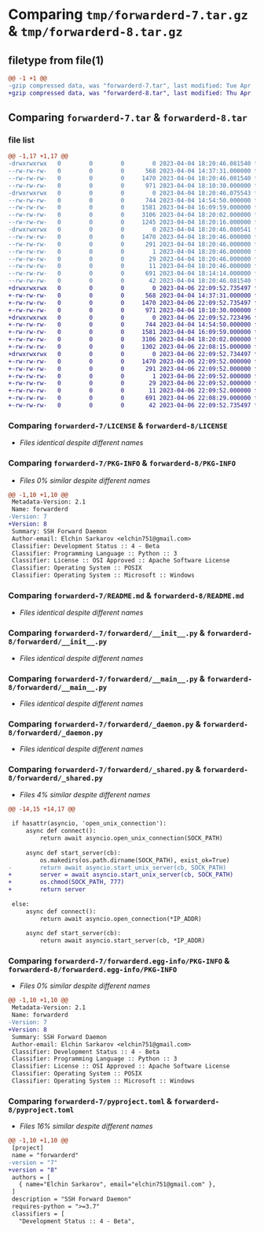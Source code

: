 # Comparing `tmp/forwarderd-7.tar.gz` & `tmp/forwarderd-8.tar.gz`

## filetype from file(1)

```diff
@@ -1 +1 @@
-gzip compressed data, was "forwarderd-7.tar", last modified: Tue Apr  4 18:20:46 2023, max compression
+gzip compressed data, was "forwarderd-8.tar", last modified: Thu Apr  6 22:09:52 2023, max compression
```

## Comparing `forwarderd-7.tar` & `forwarderd-8.tar`

### file list

```diff
@@ -1,17 +1,17 @@
-drwxrwxrwx   0        0        0        0 2023-04-04 18:20:46.081540 forwarderd-7/
--rw-rw-rw-   0        0        0      568 2023-04-04 14:37:31.000000 forwarderd-7/LICENSE
--rw-rw-rw-   0        0        0     1470 2023-04-04 18:20:46.081540 forwarderd-7/PKG-INFO
--rw-rw-rw-   0        0        0      971 2023-04-04 18:10:30.000000 forwarderd-7/README.md
-drwxrwxrwx   0        0        0        0 2023-04-04 18:20:46.075543 forwarderd-7/forwarderd/
--rw-rw-rw-   0        0        0      744 2023-04-04 14:54:50.000000 forwarderd-7/forwarderd/__init__.py
--rw-rw-rw-   0        0        0     1581 2023-04-04 16:09:59.000000 forwarderd-7/forwarderd/__main__.py
--rw-rw-rw-   0        0        0     3106 2023-04-04 18:20:02.000000 forwarderd-7/forwarderd/_daemon.py
--rw-rw-rw-   0        0        0     1245 2023-04-04 18:20:16.000000 forwarderd-7/forwarderd/_shared.py
-drwxrwxrwx   0        0        0        0 2023-04-04 18:20:46.080541 forwarderd-7/forwarderd.egg-info/
--rw-rw-rw-   0        0        0     1470 2023-04-04 18:20:46.000000 forwarderd-7/forwarderd.egg-info/PKG-INFO
--rw-rw-rw-   0        0        0      291 2023-04-04 18:20:46.000000 forwarderd-7/forwarderd.egg-info/SOURCES.txt
--rw-rw-rw-   0        0        0        1 2023-04-04 18:20:46.000000 forwarderd-7/forwarderd.egg-info/dependency_links.txt
--rw-rw-rw-   0        0        0       29 2023-04-04 18:20:46.000000 forwarderd-7/forwarderd.egg-info/requires.txt
--rw-rw-rw-   0        0        0       11 2023-04-04 18:20:46.000000 forwarderd-7/forwarderd.egg-info/top_level.txt
--rw-rw-rw-   0        0        0      691 2023-04-04 18:14:14.000000 forwarderd-7/pyproject.toml
--rw-rw-rw-   0        0        0       42 2023-04-04 18:20:46.081540 forwarderd-7/setup.cfg
+drwxrwxrwx   0        0        0        0 2023-04-06 22:09:52.735497 forwarderd-8/
+-rw-rw-rw-   0        0        0      568 2023-04-04 14:37:31.000000 forwarderd-8/LICENSE
+-rw-rw-rw-   0        0        0     1470 2023-04-06 22:09:52.735497 forwarderd-8/PKG-INFO
+-rw-rw-rw-   0        0        0      971 2023-04-04 18:10:30.000000 forwarderd-8/README.md
+drwxrwxrwx   0        0        0        0 2023-04-06 22:09:52.723496 forwarderd-8/forwarderd/
+-rw-rw-rw-   0        0        0      744 2023-04-04 14:54:50.000000 forwarderd-8/forwarderd/__init__.py
+-rw-rw-rw-   0        0        0     1581 2023-04-04 16:09:59.000000 forwarderd-8/forwarderd/__main__.py
+-rw-rw-rw-   0        0        0     3106 2023-04-04 18:20:02.000000 forwarderd-8/forwarderd/_daemon.py
+-rw-rw-rw-   0        0        0     1302 2023-04-06 22:08:15.000000 forwarderd-8/forwarderd/_shared.py
+drwxrwxrwx   0        0        0        0 2023-04-06 22:09:52.734497 forwarderd-8/forwarderd.egg-info/
+-rw-rw-rw-   0        0        0     1470 2023-04-06 22:09:52.000000 forwarderd-8/forwarderd.egg-info/PKG-INFO
+-rw-rw-rw-   0        0        0      291 2023-04-06 22:09:52.000000 forwarderd-8/forwarderd.egg-info/SOURCES.txt
+-rw-rw-rw-   0        0        0        1 2023-04-06 22:09:52.000000 forwarderd-8/forwarderd.egg-info/dependency_links.txt
+-rw-rw-rw-   0        0        0       29 2023-04-06 22:09:52.000000 forwarderd-8/forwarderd.egg-info/requires.txt
+-rw-rw-rw-   0        0        0       11 2023-04-06 22:09:52.000000 forwarderd-8/forwarderd.egg-info/top_level.txt
+-rw-rw-rw-   0        0        0      691 2023-04-06 22:08:29.000000 forwarderd-8/pyproject.toml
+-rw-rw-rw-   0        0        0       42 2023-04-06 22:09:52.735497 forwarderd-8/setup.cfg
```

### Comparing `forwarderd-7/LICENSE` & `forwarderd-8/LICENSE`

 * *Files identical despite different names*

### Comparing `forwarderd-7/PKG-INFO` & `forwarderd-8/PKG-INFO`

 * *Files 0% similar despite different names*

```diff
@@ -1,10 +1,10 @@
 Metadata-Version: 2.1
 Name: forwarderd
-Version: 7
+Version: 8
 Summary: SSH Forward Daemon
 Author-email: Elchin Sarkarov <elchin751@gmail.com>
 Classifier: Development Status :: 4 - Beta
 Classifier: Programming Language :: Python :: 3
 Classifier: License :: OSI Approved :: Apache Software License
 Classifier: Operating System :: POSIX
 Classifier: Operating System :: Microsoft :: Windows
```

### Comparing `forwarderd-7/README.md` & `forwarderd-8/README.md`

 * *Files identical despite different names*

### Comparing `forwarderd-7/forwarderd/__init__.py` & `forwarderd-8/forwarderd/__init__.py`

 * *Files identical despite different names*

### Comparing `forwarderd-7/forwarderd/__main__.py` & `forwarderd-8/forwarderd/__main__.py`

 * *Files identical despite different names*

### Comparing `forwarderd-7/forwarderd/_daemon.py` & `forwarderd-8/forwarderd/_daemon.py`

 * *Files identical despite different names*

### Comparing `forwarderd-7/forwarderd/_shared.py` & `forwarderd-8/forwarderd/_shared.py`

 * *Files 4% similar despite different names*

```diff
@@ -14,15 +14,17 @@
 
 if hasattr(asyncio, 'open_unix_connection'):
     async def connect():
         return await asyncio.open_unix_connection(SOCK_PATH)
 
     async def start_server(cb):
         os.makedirs(os.path.dirname(SOCK_PATH), exist_ok=True)
-        return await asyncio.start_unix_server(cb, SOCK_PATH)
+        server = await asyncio.start_unix_server(cb, SOCK_PATH)
+        os.chmod(SOCK_PATH, 777)
+        return server
 
 else:
     async def connect():
         return await asyncio.open_connection(*IP_ADDR)
 
     async def start_server(cb):
         return await asyncio.start_server(cb, *IP_ADDR)
```

### Comparing `forwarderd-7/forwarderd.egg-info/PKG-INFO` & `forwarderd-8/forwarderd.egg-info/PKG-INFO`

 * *Files 0% similar despite different names*

```diff
@@ -1,10 +1,10 @@
 Metadata-Version: 2.1
 Name: forwarderd
-Version: 7
+Version: 8
 Summary: SSH Forward Daemon
 Author-email: Elchin Sarkarov <elchin751@gmail.com>
 Classifier: Development Status :: 4 - Beta
 Classifier: Programming Language :: Python :: 3
 Classifier: License :: OSI Approved :: Apache Software License
 Classifier: Operating System :: POSIX
 Classifier: Operating System :: Microsoft :: Windows
```

### Comparing `forwarderd-7/pyproject.toml` & `forwarderd-8/pyproject.toml`

 * *Files 16% similar despite different names*

```diff
@@ -1,10 +1,10 @@
 [project]
 name = "forwarderd"
-version = "7"
+version = "8"
 authors = [
   { name="Elchin Sarkarov", email="elchin751@gmail.com" },
 ]
 description = "SSH Forward Daemon"
 requires-python = ">=3.7"
 classifiers = [
   "Development Status :: 4 - Beta",
```

